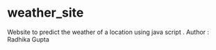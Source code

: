 # weather_site
Website to predict the weather of a location using java script .
Author : Radhika Gupta 
